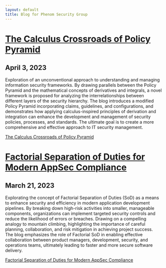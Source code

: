 ```yaml
---
layout: default
title: Blog for Phenom Security Group
---
```


# [The Calculus Crossroads of Policy Pyramid](./2023-04-03-calculus-crossroads-of-policy-pyramid)

## April 3, 2023

Exploration of an unconventional approach to understanding and managing information security frameworks. By drawing parallels between the Policy Pyramid and the mathematical concepts of derivatives and integrals, a novel framework is proposed for analyzing the interrelationships between different layers of the security hierarchy. The blog introduces a modified Policy Pyramid incorporating claims, guidelines, and configurations, and demonstrates how applying calculus-inspired principles of derivation and integration can enhance the development and management of security policies, processes, and standards. The ultimate goal is to create a more comprehensive and effective approach to IT security management.

[The Calculus Crossroads of Policy Pyramid](./2023-03-21-calculus-crossroads-policy-pyramid.md)

# [Factorial Separation of Duties for Modern AppSec Compliance](./2023-03-21-factorial-separation-appsec-compliance)

## March 21, 2023

Explorating the concept of Factorial Separation of Duties (SoD) as a means to enhance security and efficiency in modern application development pipelines. By breaking down high-risk activities into smaller, manageable components, organizations can implement targeted security controls and reduce the likelihood of errors or breaches. Drawing on a compelling analogy to mountain climbing, highlighting the importance of careful planning, collaboration, and risk mitigation in achieving project success. The blog emphasizes the role of Factorial SoD in enabling effective collaboration between product managers, development, security, and operations teams, ultimately leading to faster and more secure software delivery.

[Factorial Separation of Duties for Modern AppSec Compliance](./2023-03-21-factorial-separation-appsec-compliance)

